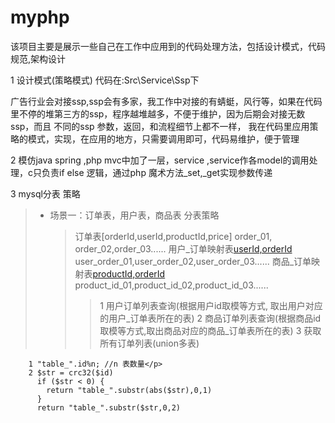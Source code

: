 # myphp
该项目主要是展示一些自己在工作中应用到的代码处理方法，包括设计模式，代码规范,架构设计

1 设计模式(策略模式)  代码在:Src\Service\Ssp下

  广告行业会对接ssp,ssp会有多家，我工作中对接的有蜻蜓，风行等，如果在代码里不停的堆第三方的ssp，程序越堆越多，不便于维护，因为后期会对接无数ssp，而且
  不同的ssp 参数，返回，和流程细节上都不一样，
  我在代码里应用策略的模式，实现，在应用的地方，只需要调用即可，代码易维护，便于管理
 
 
2 模仿java spring ,php mvc中加了一层，service ,service作各model的调用处理，c只负责if else 逻辑，通过php 魔术方法_set,_get实现参数传递

3 mysql分表 策略
  > * 场景一：订单表，用户表，商品表 分表策略
  >   > 订单表[orderId,userId,productId,price] order_01, order_02,order_03......
  >   > 用户_订单映射表[userId,orderId](分表产品产生业务表) user_order_01,user_order_02,user_order_03...... 
  >   > 商品_订单映射表[productId,orderId](分表产生业务表) product_id_01,product_id_02,product_id_03......
  >   > > 1 用户订单列表查询(根据用户id取模等方式, 取出用户对应的用户_订单表所在的表)
  >   > > 2 商品订单列表查询(根据商品id取模等方式,取出商品对应的商品_订单表所在的表)
  >   > > 3 获取所有订单列表(union多表)    
  ```
      1 "table_".id%n; //n 表数量</p>
      2 $str = crc32($id)
        if ($str < 0) {
          return "table_".substr(abs($str),0,1)
        }
        return "table_".substr($str,0,2) 
  ```
